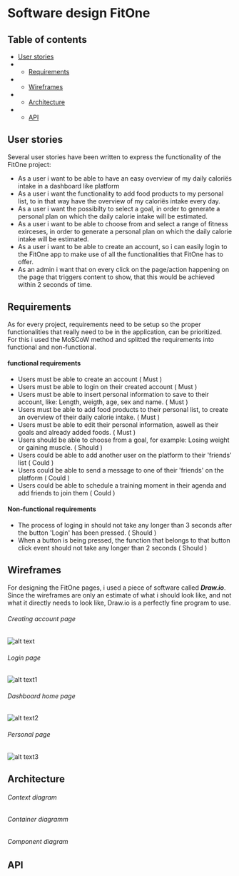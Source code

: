 # Software design FitOne

## Table of contents
* [User stories](#user-stories)
* * [Requirements](#requirements)
* * [Wireframes](#wireframes)
* * [Architecture](#architecture)
* * [API](#api)

## User stories
Several user stories have been written to express the functionality of the FitOne project:
* As a user i want to be able to have an easy overview of my daily caloriës intake in a dashboard like platform
* As a user i want the functionality to add food products to my personal list, to in that way have the overview of my caloriës intake every day.
* As a user i want the possibilty to select a goal, in order to generate a personal plan on which the daily calorie intake will be estimated.
* As a user i want to be able to choose from and select a range of fitness exirceses, in order to generate a personal plan on which the daily calorie intake will be estimated.
* As a user i want to be able to create an account, so i can easily login to the FitOne app to make use of all the functionalities that FitOne has to offer.
* As an admin i want that on every click on the page/action happening on the page that triggers content to show, that this would be achieved within 2 seconds of time. 

## Requirements
As for every project, requirements need to be setup so the proper functionalities that really need to be in the application, can be prioritized. For this i used the MoSCoW method and splitted the requirements into functional and non-functional.
#### functional requirements
* Users must be able to create an account ( Must )
* Users must be able to login on their created account ( Must )
* Users must be able to insert personal information to save to their account, like: Length, weigth, age, sex and name. ( Must )
* Users must be able to add food products to their personal list, to create an overview of their daily calorie intake. ( Must )
* Users must be able to edit their personal information, aswell as their goals and already added foods. ( Must )
* Users should be able to choose from a goal, for example: Losing weight or gaining muscle. ( Should )
* Users could be able to add another user on the platform to their 'friends' list ( Could )
* Users could be able to send a message to one of their 'friends' on the platform ( Could )
* Users could be able to schedule a training moment in their agenda and add friends to join them ( Could )

#### Non-functional requirements
* The process of loging in should not take any longer than 3 seconds after the button 'Login' has been pressed. ( Should )
* When a button is being pressed, the function that belongs to that button click event should not take any longer than 2 seconds ( Should ) 

## Wireframes
For designing the FitOne pages, i used a piece of software called ***Draw.io***. Since the wireframes are only an estimate of what i should look like, and not what it directly needs to look like, Draw.io is a perfectly fine program to use.

###### Creating account page
![alt text][logo]

[logo]: https://github.com/Brummer98/Portfolio_BramvHout/blob/2b5a1e26542064af7816b015cde29bbbd6644d34/img/FitOne%20-%20CreateAccount.png "Create account page FitOne"

###### Login page
![alt text1][logo1]

[logo1]: https://github.com/Brummer98/Portfolio_BramvHout/blob/2b5a1e26542064af7816b015cde29bbbd6644d34/img/FitOne%20-%20LoginUser.png "Login account page FitOne"

###### Dashboard home page
![alt text2][logo2]

[logo2]: https://github.com/Brummer98/Portfolio_BramvHout/blob/2b5a1e26542064af7816b015cde29bbbd6644d34/img/FitOne%20-%20Dashboard.png "Dashboard page FitOne"

###### Personal page
![alt text3][logo3]

[logo3]: https://github.com/Brummer98/Portfolio_BramvHout/blob/2b5a1e26542064af7816b015cde29bbbd6644d34/img/FitOne%20-%20Personal%20page.png "Personal page FitOne"

## Architecture
###### Context diagram
###### Container diagramm
###### Component diagram
## API
